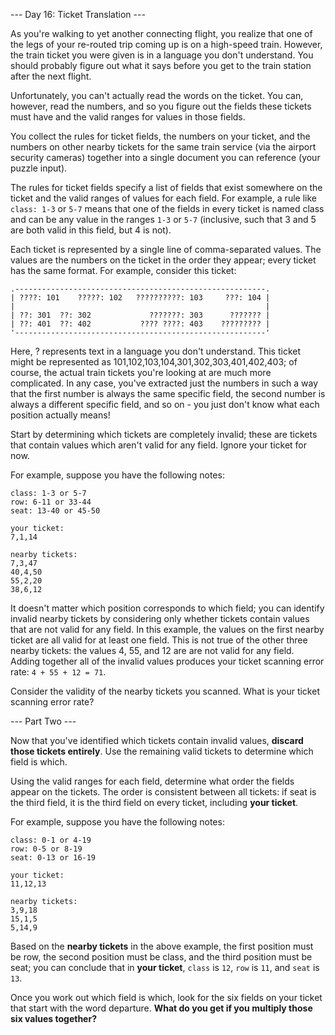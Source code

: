--- Day 16: Ticket Translation ---

As you're walking to yet another connecting flight, you realize that one of the legs of your
re-routed trip coming up is on a high-speed train. However, the train ticket you were given
is in a language you don't understand. You should probably figure out what it
says before you get to the train station after the next flight.

Unfortunately, you can't actually read the words on the ticket. You can,
however, read the numbers, and so you figure out the fields these tickets must
have and the valid ranges for values in those fields.

You collect the rules for ticket fields, the numbers on your ticket, and the
numbers on other nearby tickets for the same train service (via the airport
security cameras) together into a single document you can reference (your
puzzle input).

The rules for ticket fields specify a list of fields that exist somewhere on
the ticket and the valid ranges of values for each field. For example, a rule
like `class: 1-3` or `5-7` means that one of the fields in every ticket is named
class and can be any value in the ranges `1-3` or `5-7` (inclusive, such that 3 and
5 are both valid in this field, but 4 is not).

Each ticket is represented by a single line of comma-separated values. The
values are the numbers on the ticket in the order they appear; every ticket has
the same format. For example, consider this ticket:

```
.--------------------------------------------------------.
| ????: 101    ?????: 102   ??????????: 103     ???: 104 |
|                                                        |
| ??: 301  ??: 302             ???????: 303      ??????? |
| ??: 401  ??: 402           ???? ????: 403    ????????? |
'--------------------------------------------------------'
```
Here, ? represents text in a language you don't understand. This ticket might
be represented as 101,102,103,104,301,302,303,401,402,403; of course, the
actual train tickets you're looking at are much more complicated. In any case,
you've extracted just the numbers in such a way that the first number is always
the same specific field, the second number is always a different specific
field, and so on - you just don't know what each position actually means!

Start by determining which tickets are completely invalid; these are tickets
that contain values which aren't valid for any field. Ignore your ticket for
now.

For example, suppose you have the following notes:
```
class: 1-3 or 5-7
row: 6-11 or 33-44
seat: 13-40 or 45-50

your ticket:
7,1,14

nearby tickets:
7,3,47
40,4,50
55,2,20
38,6,12
```
It doesn't matter which position corresponds to which field; you can identify
invalid nearby tickets by considering only whether tickets contain values that
are not valid for any field. In this example, the values on the first nearby
ticket are all valid for at least one field. This is not true of the other
three nearby tickets: the values 4, 55, and 12 are are not valid for any field.
Adding together all of the invalid values produces your ticket scanning error
rate: `4 + 55 + 12 = 71`.

Consider the validity of the nearby tickets you scanned. What is your ticket scanning error rate?

--- Part Two ---

Now that you've identified which tickets contain invalid values, **discard those
tickets entirely**. Use the remaining valid tickets to determine which field is
which.

Using the valid ranges for each field, determine what order the fields appear
on the tickets. The order is consistent between all tickets: if seat is the
third field, it is the third field on every ticket, including **your ticket**.

For example, suppose you have the following notes:

```
class: 0-1 or 4-19
row: 0-5 or 8-19
seat: 0-13 or 16-19

your ticket:
11,12,13

nearby tickets:
3,9,18
15,1,5
5,14,9
```

Based on the **nearby tickets** in the above example, the first position must be
row, the second position must be class, and the third position must be seat;
you can conclude that in **your ticket**, `class` is `12`, `row` is `11`, and `seat` is `13`.

Once you work out which field is which, look for the six fields on your ticket
that start with the word departure. **What do you get if you multiply those six
values together?**
